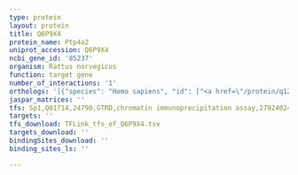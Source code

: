 ```yaml
---
type: protein
layout: protein
title: Q6P9X4
protein_name: Ptp4a2
uniprot_accession: Q6P9X4
ncbi_gene_id: '85237'
organism: Rattus norvegicus
function: target gene
number_of_interactions: '1'
orthologs: '[{"species": "Homo sapiens", "id": ["<a href=\"/protein/q12974\">Q12974</a>"]}, {"species": "Mus musculus", "id": ["<a href=\"/protein/o70274\">O70274</a>"]}, {"species": "Caenorhabditis elegans", "id": ["<a href=\"/protein/g5eg43\">G5EG43</a>"]}, {"species": "Drosophila melanogaster", "id": ["<a href=\"/protein/o61722\">O61722</a>"]}]'
jaspar_matrices: ''
tfs: Sp1,Q01714,24790,GTRD,chromatin immunoprecipitation assay,27924024%5Buid%5D,No
targets: ''
tfs_download: TFLink_tfs_of_Q6P9X4.tsv
targets_download: ''
bindingSites_download: ''
binding_sites_ls: ''

---
```

